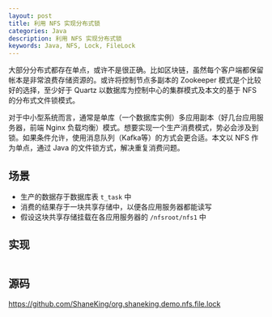 ```yaml
---
layout: post
title: 利用 NFS 实现分布式锁
categories: Java
description: 利用 NFS 实现分布式锁
keywords: Java, NFS, Lock, FileLock
---
```



大部分分布式都存在单点，或许不是很正确。比如区块链，虽然每个客户端都保留帐本是非常浪费存储资源的。或许将控制节点多副本的 Zookeeper 模式是个比较好的选择，至少好于 Quartz 以数据库为控制中心的集群模式及本文的基于 NFS 的分布式文件锁模式。

对于中小型系统而言，通常是单库（一个数据库实例）多应用副本（好几台应用服务器，前端 Nginx 负载均衡）模式。想要实现一个生产消费模式，势必会涉及到锁。如果条件允许，使用消息队列（Kafka等）的方式会更合适。本文以 NFS 作为单点，通过 Java 的文件锁方式，解决重复消费问题。

## 场景
- 生产的数据存于数据库表 `t_task` 中
- 消费的结果存于一块共享存储中，以便各应用服务器都能读写
- 假设这块共享存储挂载在各应用服务器的 `/nfsroot/nfs1` 中

## 实现
```

```

## 源码
<https://github.com/ShaneKing/org.shaneking.demo.nfs.file.lock>
